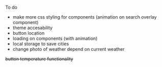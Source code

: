 To do

- make more css styling for components (animation on search overlay component)
- theme accesability 
- button location
- loading on components (with animation)
- local storage to save cities 
- change photo of weather depend on current weather

~~button temperature functionality~~
